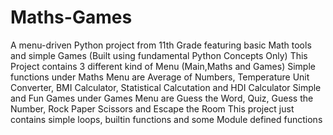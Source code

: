 # Maths-Games
A menu-driven Python project from 11th Grade featuring basic Math tools and simple Games (Built using fundamental Python Concepts Only)
This Project contains 3 different kind of Menu (Main,Maths and Games)
Simple functions under Maths Menu are Average of Numbers, Temperature Unit Converter, BMI Calculator, Statistical Calcutation and HDI Calculator
Simple and Fun Games under Games Menu are Guess the Word, Quiz, Guess the Number, Rock Paper Scissors and Escape the Room
This project just contains simple loops, builtin functions and some Module defined functions
